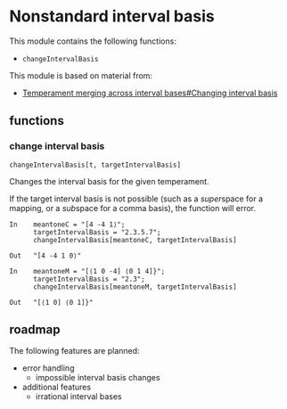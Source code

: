 # Nonstandard interval basis

This module contains the following functions:
* `changeIntervalBasis`

This module is based on material from:
* [Temperament merging across interval bases#Changing interval basis](https://en.xen.wiki/w/Temperament_merging_across_interval_bases#Changing_interval_basis)

## functions

### change interval basis

`changeIntervalBasis[t, targetIntervalBasis]`

Changes the interval basis for the given temperament.

If the target interval basis is not possible
(such as a *super*space for a mapping, or a *sub*space for
a comma basis), the function will error.

```
In    meantoneC = "[4 -4 1⟩";
      targetIntervalBasis = "2.3.5.7";
      changeIntervalBasis[meantoneC, targetIntervalBasis]

Out   "[4 -4 1 0⟩"
````

```
In    meantoneM = "[⟨1 0 -4] ⟨0 1 4]}";
      targetIntervalBasis = "2.3";
      changeIntervalBasis[meantoneM, targetIntervalBasis]

Out   "[⟨1 0] ⟨0 1]}"
```

## roadmap

The following features are planned:

* error handling
    * impossible interval basis changes
* additional features
    * irrational interval bases
